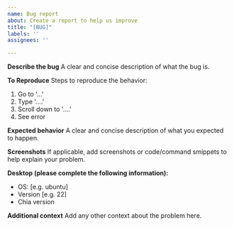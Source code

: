 ```yaml
---
name: Bug report
about: Create a report to help us improve
title: "[BUG]"
labels: ''
assignees: ''

---
```


**Describe the bug**
A clear and concise description of what the bug is.

**To Reproduce**
Steps to reproduce the behavior:

1. Go to '...'
2. Type '....'
3. Scroll down to '....'
4. See error

**Expected behavior**
A clear and concise description of what you expected to happen.

**Screenshots**
If applicable, add screenshots or code/command smippets to help explain your problem.

**Desktop (please complete the following information):**

- OS: [e.g. ubuntu]
- Version [e.g. 22]
- Chia version

**Additional context**
Add any other context about the problem here.

